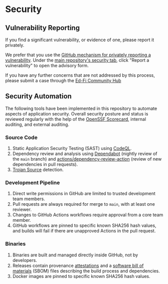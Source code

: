 # Security

## Vulnerability Reporting

If you find a significant vulnerability, or evidence of one, please report it
privately.

We prefer that you use the [GitHub mechanism for privately reporting a
vulnerability](https://docs.github.com/en/code-security/security-advisories/guidance-on-reporting-and-writing/privately-reporting-a-security-vulnerability#privately-reporting-a-security-vulnerability).
Under the [main repository's security
tab](https://github.com/Ed-Fi-Alliance-OSS/security), click "Report a
vulnerability" to open the advisory form.

If you have any further concerns that are not addressed by this process, please
submit a case through the [Ed-Fi Community Hub](https://success.ed-fi.org)

## Security Automation

The following tools have been implemented in this repository to automate aspects
of application security. Overall security posture and status is reviewed
regularly with the help of the [OpenSSF
Scorecard](https://securityscorecards.dev/), internal auditing, and external
auditing.

### Source Code

1. Static Application Security Testing (SAST) using
   [CodeQL](https://codeql.github.com/).
2. Dependency review and analysis using
   [Dependabot](https://docs.github.com/en/code-security/dependabot/working-with-dependabot)
   (nightly review of the `main` branch) and
   [actions/dependency-review-action](https://github.com/actions/dependency-review-action)
   (review of new dependencies in pull requests).
3. [Trojan
   Source](https://www.malwarebytes.com/blog/news/2021/11/trojan-source-hiding-malicious-code-in-plain-sight)
   detection.

### Development Pipeline

1. Direct write permissions in GitHub are limited to trusted development team
   members.
2. Pull requests are always required for merge to `main`, with at least one
   reviewer.
3. Changes to GitHub Actions workflows require approval from a core team member.
4. GitHub workflows are pinned to specific known SHA256 hash values, and builds
   will fail if there are unapproved Actions in the pull request.

### Binaries

1. Binaries are built and managed directly inside GitHub, not by developers.
2. Releases contain provenance
   [attestations](https://slsa.dev/attestation-model) and a [software bill of
   materials](https://www.cisa.gov/sbom) (SBOM) files describing the build
   process and dependencies.
3. Docker images are pinned to specific known SHA256 hash values.
